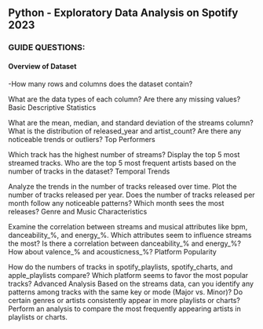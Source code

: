 ## Python - Exploratory Data Analysis on Spotify 2023 
### GUIDE QUESTIONS:

#### Overview of Dataset 
-How many rows and columns does the dataset contain?

What are the data types of each column? Are there any missing values?
Basic Descriptive Statistics

What are the mean, median, and standard deviation of the streams column?
What is the distribution of released_year and artist_count? Are there any noticeable trends or outliers?
Top Performers

Which track has the highest number of streams? Display the top 5 most streamed tracks.
Who are the top 5 most frequent artists based on the number of tracks in the dataset?
Temporal Trends

Analyze the trends in the number of tracks released over time. Plot the number of tracks released per year.
Does the number of tracks released per month follow any noticeable patterns? Which month sees the most releases?
Genre and Music Characteristics

Examine the correlation between streams and musical attributes like bpm, danceability_%, and energy_%. Which attributes seem to influence streams the most?
Is there a correlation between danceability_% and energy_%? How about valence_% and acousticness_%?
Platform Popularity

How do the numbers of tracks in spotify_playlists, spotify_charts, and apple_playlists compare? Which platform seems to favor the most popular tracks?
Advanced Analysis
Based on the streams data, can you identify any patterns among tracks with the same key or mode (Major vs. Minor)?
Do certain genres or artists consistently appear in more playlists or charts? Perform an analysis to compare the most frequently appearing artists in playlists or charts.
